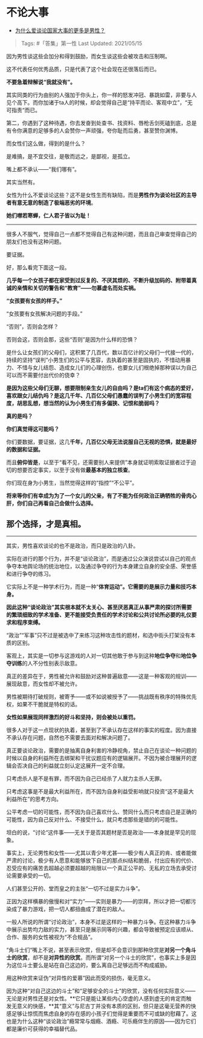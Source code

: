 # 不论大事

- [为什么爱谈论国家大事的更多是男性？](https://www.zhihu.com/question/451298150/answer/1821287298)

>Tags: #「答集」第一性
>Last Updated: 2021/05/15

因为男性谈这些会加分和得到鼓励，而女生谈这些会被攻击和压制啊。

这不代表任何优秀品质，只是代表了这个社会现在还很落后而已。

**不要急着辩解说“我就没有”。**

其实同类的行为由别的人强加于你头上，你一样的怒发冲冠、暴跳如雷，非要与人见个高下。而你加诸于ta人的时候，却会觉得自己是“持平而论、客观中立”，“无可指责“而已。

第二，你遇到了这种待遇，你去发奋到处查书、找资料、唇枪舌剑死磕到底，总是有令你满意的足够多的人会赞你一声顽强，夸你耻而后勇，甚至赞你渊博。

而女性们这么做，得到的是什么？

是难搞，是不宜交往，是敬而远之，是鄙视，是孤立。

嘴上都不承认——“我们哪有”。

其实当然有。

女性为什么不爱谈论这些？这不是女性生而有缺陷，而是**男性作为谈论社区的主导者有意无意的制造了极端恶劣的环境**。

  

**她们噤若寒蝉，仁人君子皆以为耻！**

---

很多人不服气，觉得自己一点都不觉得自己有这种问题，而且自己审查觉得自己的朋友们也没有这种问题。

要证据。

好，那么看完下面这一段。

**几乎每一个女孩子都在家受到过反复的、不厌其烦的、不断升级加码的、附带着真诚的亲情和关切的警告和“教育”——勿慕虚名而处实祸。**

**“女孩要有女孩的样子。”**

“女孩要有女孩解决问题的手段。”

“否则”，否则会怎样？

否则会这，否则会那，这些“否则”是因为什么样的恐惧？

是什么让女孩们的父母们，这积累了几百代，数以百亿计的父母们一代接一代的，持续的坚持“误判”小男生们的公平与宽容，去执着的甚至是固执的，不惜动用暴力、不惜与女儿结怨、造成女儿们的心理创伤，也要女儿们根绝掉那种误以为自己可以而不需要付出代价的侥幸？

**是因为这些父母们无聊，想要限制亲生女儿的自由吗？是ta们有这个病态的爱好，喜欢跟女儿结仇吗？是这几千年、几百亿父母们愚蠢的误判了小男生们的宽容程度，胡思乱想，想当然的认为小男生们有多偏狭、记恨和脆弱吗？**

**真的是吗？**

**你们真觉得这可能吗？**

你们要数据，要证据，这几**千年，几百亿父母无法说服自己无视的恐惧，就是最好的数据和证据。**

而且**俯仰皆是**，以至于“看不见，还需要别人来提供”本身就证明索取证据者过于迫切的想要否定事实，以至于没有做**最基本的独立核查**。

  

你们现在身为小男生，当然觉得这样的“指控”“不公平”。

**将来等你们有幸成为为了一个女儿的父亲，有了不能为任何政治正确牺牲的骨肉心肝，你们自己再看自己会做什么选择。**

## **那个选择，才是真相。**

---

其实，男性喜欢谈论的也不是政治，而只是政治的八卦。

实际在进行的那个行为，并不是“谈论政治”，而是通过公众演说尝试以自己的观点争夺本地舆论场的统治地位，以及通过争夺的行为本身建立自身的安全感、荣誉感和进行争夺的练习。

它实际上不是一种学术行为，而是一种“**体育运动”。它需要的是展示力量和技巧本身。**

**因此这种“谈论政治”其实根本就不太关心、甚至厌恶真正从事严肃的探讨所需要的繁琐细致的学术准备、更不能接受负责任的学术讨论和公共讨论所必要的礼仪要求和程序束缚。**

“政治”“军事”只不过是被选中了来练习这种攻击性的题材，和选中街头打架没有本质的区别。

客观上，其实是一切参与这游戏的人对一切其他敢于参与到这种**地位争夺**和**地位争夺训练**的人不分性别表示敌意。

真正的差异在于，男性被允许和鼓励对这种普遍敌意——这是一种客观的规训——展现敌意，而女性却不被允许。

男性被期待打破规则，被寄予——或不如说被授予了——挑战既有秩序的特殊优先权，如果不干脆就是特权的话。

**女性如果展现同样激烈的好斗和坚持，则会被处以重罚。**

很多人对于这一点现状的执着，甚至到了不承认存在这样的事实的程度。因为直接不承认存在问题，自然也不需要去面对和解决问题了。

真正要谈论政治，需要的是抽离自身利害的冷静视角，禁止自己在谈论一种问题的时候以自身的利益所在去绑架和干扰议题应有的逻辑展开。不因为被合理展开的逻辑会否决自己的利益就立刻认定这展开一定不合理。

只考虑杀人是不是有罪，而不因为自己已经杀了人就力主杀人无罪。

只考虑这事是不是最大利益所在，而不因为自身利益受影响就只投资“这不是最大利益所在”的思考方向。

公平考虑一切的可能性，而不因为自己喜欢什么、赞同什么而只考虑自己是正确的可能性，因为自己反对什么、不接受什么，就只考虑那些是错的的可能性。

坦白的说，“讨论“这件事——无关于是否其题材是否是政治——本身就是罕见的现象。

事实上，无论男性和女性——尤其以青少年尤甚——极少有人真正的肯、或者能做严肃的讨论，极少有人愿意和能够放下自己的那点纠结和脆弱，付出应有的代价、忍受应有的痛苦去超越必须要超越的局限以一个真正公平的、无私的立场去承受讨论需要承受的一切。

人们甚至公开的、堂而皇之的主张“一切不过是实力斗争”。

正因为这样横暴的傲慢和对“实力”——实则是暴力——的崇拜，所以才把一切都污染成了暴力游戏，把一切人都扭曲成了潜在的敌人。

一般人所说的所谓“讨论政治”，本身不过是这样的一种暴力斗争。在这种暴力斗争中展示出势均力敌的实力，甚至只是展示同等的兴趣，都会导致被预定应该顺从、合作、服务的女性被视为“不合规品”。

“角斗士们“嘴上不说，甚至表示欣赏，但是却不会意识到那种欣赏是**对另一个角斗士的欣赏**，却不是**对异性的欣赏**。而所谓“对另一个斗士的欣赏”，也事实上多是因为这位斗士要么是站在自己这边的，要么离自己足够远而不构成威胁。

用这种欣赏来证伪“对异性的爱慕”因此而受的损伤，毫无意义。

因为这种“对自己这边的斗士”和“足够安全的斗士”的欣赏，没有任何实际意义——无论是对男性还是对女性。**它只是能让某些内心空虚的人感到虚无的肯定而触发无意义的快感，**其“意义”与尼古丁并没有本质的区别，但只是这毫无营养的快感足够让惊慌而焦虑自身的存在感的小孩子们觉得是重要而不可或缺的慰藉了。这也是为什么这种“谈论政治”瘾常常与烟瘾、酒瘾、可乐瘾伴生的原因——因为它们都是廉价可获得的幸福替代品。